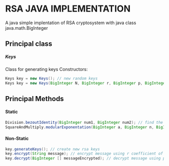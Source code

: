 # RSA JAVA IMPLEMENTATION
A java simple implentation of RSA cryptosystem with java class java.math.BigInteger

## Principal class
##### Keys  
Class for generating keys 
Constructors:
``` java
Keys key = new Keys(); // new random keys
Keys key = new Keys(BigInteger N, BigInteger r, BigInteger p, BigInteger q); // preset keys
```

## Principal Methods 
#### Static
``` java
Division.bezoutIdentity(BigInteger num1, BigInteger num2); // find the bezout identity between num1 and num2
SquareAndMultiply.modularExponentation(BigInteger a, BigInteger n, BigInteger m); // calculate a^n mod m efficiently
```
#### Non-Static
``` java
key.generateKeys(); // create new rsa keys 
key.encrypt(String message); // encrypt message using r coefficient of the public key and return the message encrypted
key.decrypt(BigInteger [] messageEncrypted); // decrypt message using private key

```